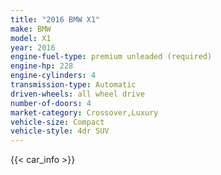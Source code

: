 ```yaml
---
title: "2016 BMW X1"
make: BMW
model: X1
year: 2016
engine-fuel-type: premium unleaded (required)
engine-hp: 228
engine-cylinders: 4
transmission-type: Automatic
driven-wheels: all wheel drive
number-of-doors: 4
market-category: Crossover,Luxury
vehicle-size: Compact
vehicle-style: 4dr SUV
---
```


{{< car_info >}}
